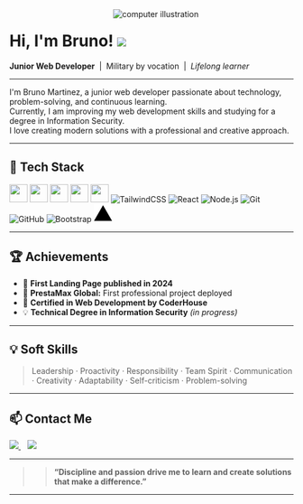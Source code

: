 <img src="https://raw.githubusercontent.com/MicaelliMedeiros/micaellimedeiros/master/image/computer-illustration.png" alt="computer illustration" width="320px" align="right">

<h1 align="left">Hi, I'm Bruno! <img src="https://cdn.jsdelivr.net/gh/BrunnerLivio/brunnerlivio/assets/hi.gif" width="28"></h1>

<p align="left">
  <b>Junior Web Developer</b> &nbsp;|&nbsp; Military by vocation &nbsp;|&nbsp; <i>Lifelong learner</i>
</p>

---

<p align="left">
  I'm Bruno Martinez, a junior web developer passionate about technology, problem-solving, and continuous learning.<br>
  Currently, I am improving my web development skills and studying for a degree in Information Security.<br>
  I love creating modern solutions with a professional and creative approach.
</p>

---

## 🚀 Tech Stack

<p align="left">
  <img src="https://cdn.jsdelivr.net/gh/devicons/devicon/icons/javascript/javascript-original.svg" width="32" height="32"/>
  <img src="https://cdn.jsdelivr.net/gh/devicons/devicon/icons/typescript/typescript-original.svg" width="32" height="32"/>
  <img src="https://cdn.jsdelivr.net/gh/devicons/devicon/icons/html5/html5-original.svg" width="32" height="32"/>
  <img src="https://cdn.jsdelivr.net/gh/devicons/devicon/icons/css3/css3-original.svg" width="32" height="32"/>
  <img src="https://cdn.jsdelivr.net/gh/devicons/devicon/icons/sass/sass-original.svg" width="32" height="32"/>
  <img src="https://img.icons8.com/?size=100&id=CIAZz2CYc6Kc&format=png&color=000000" width="32" height="32" alt="TailwindCSS"/>
  <img src="https://cdn.jsdelivr.net/gh/devicons/devicon/icons/react/react-original.svg" alt="React" width="32" height="32"/>
  <img src="https://cdn.jsdelivr.net/gh/devicons/devicon/icons/nodejs/nodejs-original.svg" alt="Node.js" width="32" height="32"/>
  <img src="https://cdn.jsdelivr.net/gh/devicons/devicon/icons/git/git-original.svg" alt="Git" width="32" height="32"/>
  <img src="https://cdn.jsdelivr.net/gh/devicons/devicon/icons/github/github-original.svg" alt="GitHub" width="32" height="32"/>
  <img src="https://cdn.jsdelivr.net/gh/devicons/devicon/icons/bootstrap/bootstrap-original.svg" alt="Bootstrap" width="32" height="32"/>
  <img src="https://raw.githubusercontent.com/devicons/devicon/master/icons/vercel/vercel-original.svg" alt="Vercel" width="32" height="32"/>
</p>

---

## 🏆 Achievements

- 🎯 **First Landing Page published in 2024**
- 🚀 **PrestaMax Global:** First professional project deployed
- 📜 **Certified in Web Development by CoderHouse**
- 💡 **Technical Degree in Information Security** *(in progress)*

---

## 💡 Soft Skills

> Leadership · Proactivity · Responsibility · Team Spirit · Communication · Creativity · Adaptability · Self-criticism · Problem-solving

---

## 📫 Contact Me

<p align="left">
  <a href="mailto:brunomartinez395@gmail.com" title="Gmail">
    <img src="https://img.shields.io/badge/-Gmail-D14836?style=for-the-badge&logo=gmail&logoColor=white"/>
  </a>
  &nbsp;&nbsp;
  <a href="www.linkedin.com/in/bruno-martinez-086692248" title="LinkedIn">
    <img src="https://img.shields.io/badge/-Linkedin-0077B5?style=for-the-badge&logo=linkedin&logoColor=white"/>
  </a>
</p>


---

> <blockquote>
> <b>“Discipline and passion drive me to learn and create solutions that make a difference.”</b>
> </blockquote>

---

